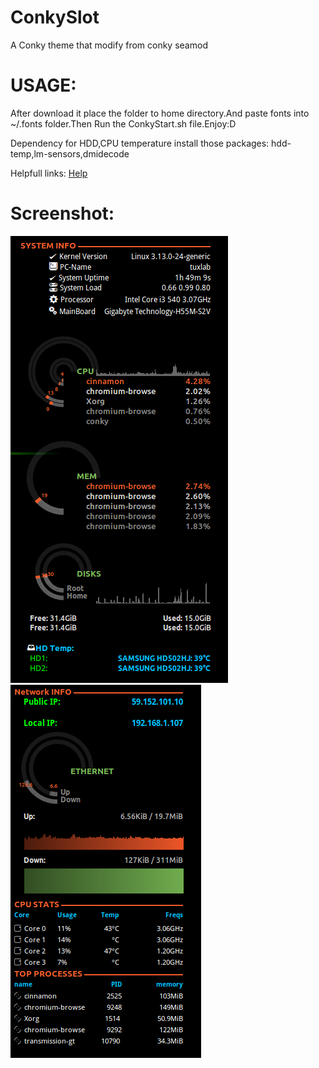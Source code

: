 ConkySlot
=========

A Conky theme that modify from conky seamod

USAGE:
=======
After download it place the folder to home directory.And paste fonts into ~/.fonts folder.Then Run the ConkyStart.sh file.Enjoy:D

Dependency for HDD,CPU temperature install those packages: hdd-temp,lm-sensors,dmidecode

Helpfull links:
<a href="http://hrshadhin.wordpress.com/2014/01/03/install-conky-conky-theme-seamod-mix-on-linux/">Help</a>

Screenshot:
==========
<img src="p1.png">
<img src="p2.png">
